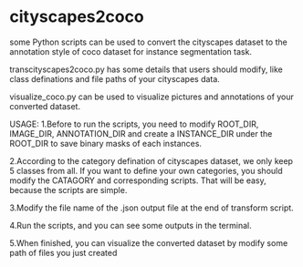 # cityscapes2coco
some Python scripts can be used to convert the cityscapes dataset to the annotation style of coco dataset for instance segmentation task.

transcityscapes2coco.py has some details that users should modify, like class definations and file paths of your cityscapes data.

visualize_coco.py can be used to visualize pictures and annotations of your converted dataset.

USAGE:
1.Before to run the scripts, you need to modify ROOT_DIR, IMAGE_DIR, ANNOTATION_DIR and create a INSTANCE_DIR under the ROOT_DIR to save binary masks of each instances.

2.According to the category defination of cityscapes dataset, we only keep 5 classes from all. If you want to define your own categories, you should modify the CATAGORY and corresponding scripts. That will be easy, because the scripts are simple.

3.Modify the file name of the .json output file at the end of transform script.

4.Run the scripts, and you can see some outputs in the terminal.

5.When finished, you can visualize the converted dataset by modify some path of files you just created    
